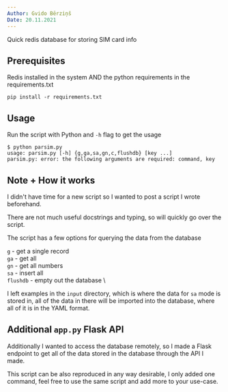 ```yaml
---
Author: Gvido Bērziņš
Date: 20.11.2021
---
```


Quick redis database for storing SIM card info

## Prerequisites

Redis installed in the system AND the python requirements in the requirements.txt

```
pip install -r requirements.txt
```

## Usage

Run the script with Python and `-h` flag to get the usage

```
$ python parsim.py
usage: parsim.py [-h] {g,ga,sa,gn,c,flushdb} [key ...]
parsim.py: error: the following arguments are required: command, key
```

## Note + How it works

I didn't have time for a new script so I wanted to post a script I
wrote beforehand.

There are not much useful docstrings and typing, so will quickly go over
the script.

The script has a few options for querying the data from the database

`g` - get a single record \
`ga` - get all \
`gn` - get all numbers \
`sa` - insert all \
`flushdb` - empty out the database \

I left examples in the `input` directory, which is where the data for `sa`
mode is stored in, all of the data in there will be imported into the
database, where all of it is in the YAML format.

## Additional `app.py` Flask API

Additionally I wanted to access the database remotely, so I made a Flask
endpoint to get all of the data stored in the database through the API
I made.

This script can be also reproduced in any way desirable, I only added one
command, feel free to use the same script and add more to your use-case.
